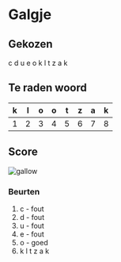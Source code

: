 # Galgje

## Gekozen
c
d
u
e
o
k
l
t
z
a
k

## Te raden woord

|k|l|o|o|t|z|a|k|
|-|-|-|-|-|-|-|-|
|1|2|3|4|5|6|7|8|

## Score
![gallow](./images/5.png)

### Beurten
1. c - fout
2. d - fout
3. u - fout
4. e - fout
5. o - goed
6. k l t z a k